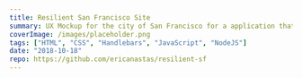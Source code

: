 ```yaml
---
title: Resilient San Francisco Site
summary: UX Mockup for the city of San Francisco for a application that catalogs images of buidling damage caused by an earthquake.
coverImage: /images/placeholder.png
tags: ["HTML", "CSS", "Handlebars", "JavaScript", "NodeJS"]
date: "2018-10-18"
repo: https://github.com/ericanastas/resilient-sf
---
```

